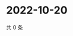 # 2022-10-20

共 0 条

<!-- BEGIN WEIBO -->
<!-- 最后更新时间 Thu Oct 20 2022 05:18:13 GMT+0800 (China Standard Time) -->

<!-- END WEIBO -->

